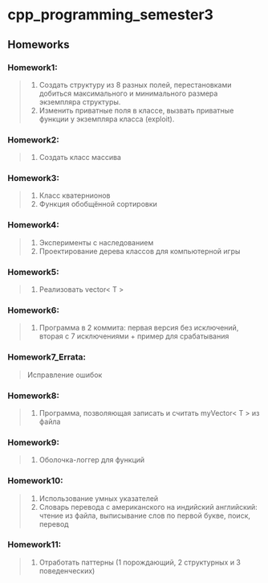 # cpp_programming_semester3

## Homeworks

 ### Homework1:
 >1. Создать структуру из 8 разных полей, перестановками добиться максимального и минимального размера экземпляра структуры.
 >2. Изменить приватные поля в классе, вызвать приватные функции у экземпляра класса (exploit).

 ### Homework2:
 >1. Создать класс массива

 ### Homework3:
 >1. Класс кватернионов
 >2. Функция обобщённой сортировки
 
 ### Homework4:
 >1. Эксперименты с наследованием
 >2. Проектирование дерева классов для компьютерной игры

 ### Homework5:
 >1. Реализовать vector< T >

 ### Homework6:
 >1. Программа в 2 коммита: первая версия без исключений, вторая с 7 исключениями + пример для срабатывания

 ### Homework7_Errata:
 > Исправление ошибок

 ### Homework8:
 > 1. Программа, позволяющая записать и считать myVector< T > из файла

 ### Homework9:
 > 1. Оболочка-логгер для функций
 
 ### Homework10:
 > 1. Использование умных указателей
 > 2. Словарь перевода с американского на индийский английский: чтение из файла, выписывание слов по первой букве, поиск, перевод
 
 ### Homework11:
 > 1. Отработать паттерны (1 порождающий, 2 структурных и 3 поведенческих)